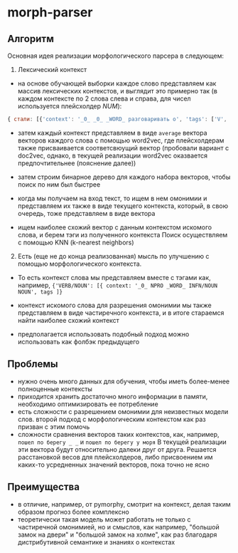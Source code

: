 # morph-parser

## Алгоритм

Основная идея реализации морфологического парсера в следующем:

1) Лексический контекст
- на основе обучающей выборки каждое слово представляем как массив лексических контекстов,
и выглядит это примерно так (в каждом контексте по 2 слова слева и справа, для чисел используется плейсхолдер _NUM_):

```js
{ стали: [{'context': '_0_ _0_ _WORD_ разговаривать о', 'tags': ['V', 'intr', 'pf=praet', 'pl', 'act', 'indic']}] }
```

- затем каждый контекст представляем в виде `average` вектора векторов каждого слова с помощью word2vec,
где плейсхолдерам также присваивается соответсвюущий вектор 
(пробовали вариант с doc2vec, однако, в текущей реализации word2vec оказвается предпочтительнее (пояснение далее))

- затем строим бинарное дерево для каждого набора векторов, чтобы поиск по ним был быстрее

- когда мы получаем на вход текст, то ищем в нем омонимии и представляем их также в виде текущего контекста, который,
в свою очередь, тоже представляем в виде вектора

- ищем наиболее схожий вектор с данным контекстом искомого слова, и берем тэги из полученного контекста
Поиск осуществляем с помощью KNN (k-nearest neighbors)

2) Есть (еще не до конца реализованная) мысль по улучшению с помощью морфологического контекста.

- То есть контекст слова мы представляем вместе с тэгами как, например,
`{'VERB/NOUN': [{ context: '_0_ NPRO _WORD_ INFN/NOUN NOUN', tags ]}`

- контекст искомого слова для разрешения омонимии мы также представляем в виде частиречного контекста,
и в итоге стараемся найти наиболее схожий контекст

- предполагается использовать подобный подход можно использовать как фолбэк предыдущего

## Проблемы

- нужно очень много данных для обучения, чтобы иметь более-менее полноценные контексты
- приходится хранить достаточно много информации в памяти, необходимо оптимизировать ее потребление
- есть сложности с разрешением омонимии для неизвестных модели слов.
второй подход с морфологическим контекстом как раз призван с этим помочь
- сложности сравнения векторов таких контекстов, как, например, `пошел по берегу _ _` и `пошел по берегу у моря`
В текущей реализации эти вектора будут относительно далеки друг от друга. Решается расстановкой весов для плейсхолдеров, либо
присвоением им каких-то усредненных значений векторов, пока точно не ясно

## Преимущества
- в отличие, например, от pymorphy, смотрит на контекст, делая таким образом прогноз более комплексно
- теоретически такая модель может работать не только с частиречной омонимией, но и смыслов, как например,
"большой замок на двери" и "большой замок на холме", как раз благодаря дистрибутивной семантике и знаниях о контекстах
